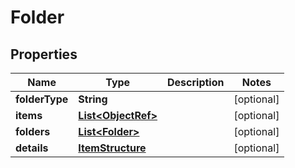 # Folder

## Properties
Name | Type | Description | Notes
------------ | ------------- | ------------- | -------------
**folderType** | **String** |  |  [optional]
**items** | [**List&lt;ObjectRef&gt;**](ObjectRef.md) |  |  [optional]
**folders** | [**List&lt;Folder&gt;**](Folder.md) |  |  [optional]
**details** | [**ItemStructure**](ItemStructure.md) |  |  [optional]
